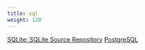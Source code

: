 ```yaml
---
title: sql
weight: 120
---
```


<div class='href'>
<a href="https://www.sqlite.org/src/doc/trunk/README.md">SQLite: SQLite Source Repository</a>
<a href="file:///C:/Program%20Files/PostgreSQL/9.5/doc/postgresql/html/index.html">PostgreSQL</a>
</div>